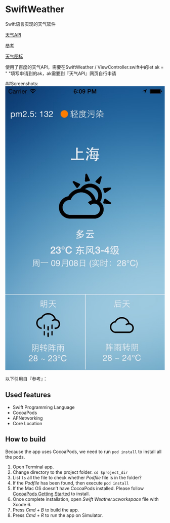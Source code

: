 SwiftWeather
============

Swift语言实现的天气软件

[天气API](http://developer.baidu.com/map/index.php?title=car/api/weather)

[参考](https://github.com/JakeLin/SwiftWeather)

[天气图标](https://github.com/kickstandapps/WeatherIcons)

使用了百度的天气API，需要在SwiftWeather / ViewController.swift中的let ak = " "填写申请到的ak，ak需要到『天气API』网页自行申请

##Screenshots:
![主界面](https://raw.githubusercontent.com/bzsy/SwiftWeather/master/Screenshots/Main.png)





以下引用自『参考』：
## Used features
* Swift Programming Language
* CocoaPods
* AFNetworking
* Core Location

## How to build
Because the app uses CocoaPods, we need to run `pod install` to install all the pods.

1. Open Terminal app.
2. Change directory to the project folder. `cd $project_dir`
3. List `ls` all the file to check whether *Podfile* file is in the folder? 
4. If the *Podfile* has been found, then execute `pod install`
5. If the Mac OS doesn't have CocoaPods installed. Please follow [CocoaPods Getting Started](http://guides.cocoapods.org/using/getting-started.html) to install.
6. Once complete installation, open *Swift Weather.xcworkspace* file with Xcode 6.
7. Press *Cmd + B* to build the app.
8. Press *Cmd + R* to run the app on Simulator.
